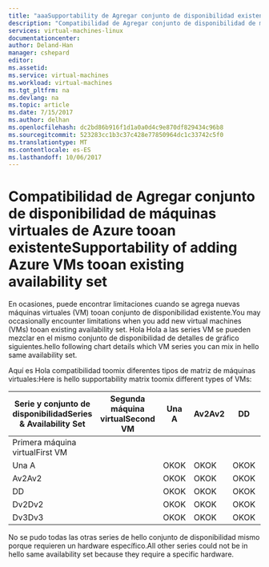 ```yaml
---
title: "aaaSupportability de Agregar conjunto de disponibilidad existente de máquinas virtuales de Azure tooan | Documentos de Microsoft"
description: "Compatibilidad de Agregar conjunto de disponibilidad de máquinas virtuales de Azure tooan existente."
services: virtual-machines-linux
documentationcenter: 
author: Deland-Han
manager: cshepard
editor: 
ms.assetid: 
ms.service: virtual-machines
ms.workload: virtual-machines
ms.tgt_pltfrm: na
ms.devlang: na
ms.topic: article
ms.date: 7/15/2017
ms.author: delhan
ms.openlocfilehash: dc2bd86b916f1d1a0a0d4c9e870df829434c96b8
ms.sourcegitcommit: 523283cc1b3c37c428e77850964dc1c33742c5f0
ms.translationtype: MT
ms.contentlocale: es-ES
ms.lasthandoff: 10/06/2017
---
```

# <a name="supportability-of-adding-azure-vms-tooan-existing-availability-set"></a><span data-ttu-id="64794-103">Compatibilidad de Agregar conjunto de disponibilidad de máquinas virtuales de Azure tooan existente</span><span class="sxs-lookup"><span data-stu-id="64794-103">Supportability of adding Azure VMs tooan existing availability set</span></span>

<span data-ttu-id="64794-104">En ocasiones, puede encontrar limitaciones cuando se agrega nuevas máquinas virtuales (VM) tooan conjunto de disponibilidad existente.</span><span class="sxs-lookup"><span data-stu-id="64794-104">You may occasionally encounter limitations when you add new virtual machines (VMs) tooan existing availability set.</span></span> <span data-ttu-id="64794-105">Hola Hola a las series VM se pueden mezclar en el mismo conjunto de disponibilidad de detalles de gráfico siguientes.</span><span class="sxs-lookup"><span data-stu-id="64794-105">hello following chart details which VM series you can mix in hello same availability set.</span></span>

<span data-ttu-id="64794-106">Aquí es Hola compatibilidad toomix diferentes tipos de matriz de máquinas virtuales:</span><span class="sxs-lookup"><span data-stu-id="64794-106">Here is hello supportability matrix toomix different types of VMs:</span></span>

<span data-ttu-id="64794-107">Serie y conjunto de disponibilidad</span><span class="sxs-lookup"><span data-stu-id="64794-107">Series & Availability Set</span></span>|<span data-ttu-id="64794-108">Segunda máquina virtual</span><span class="sxs-lookup"><span data-stu-id="64794-108">Second VM</span></span>|<span data-ttu-id="64794-109">Una </span><span class="sxs-lookup"><span data-stu-id="64794-109">A</span></span>|<span data-ttu-id="64794-110">Av2</span><span class="sxs-lookup"><span data-stu-id="64794-110">Av2</span></span>|<span data-ttu-id="64794-111">D</span><span class="sxs-lookup"><span data-stu-id="64794-111">D</span></span>|<span data-ttu-id="64794-112">Dv2</span><span class="sxs-lookup"><span data-stu-id="64794-112">Dv2</span></span>|<span data-ttu-id="64794-113">Dv3</span><span class="sxs-lookup"><span data-stu-id="64794-113">Dv3</span></span>|
|---|---|---|---|---|---|---|
|<span data-ttu-id="64794-114">Primera máquina virtual</span><span class="sxs-lookup"><span data-stu-id="64794-114">First VM</span></span>|||||||
|<span data-ttu-id="64794-115">Una </span><span class="sxs-lookup"><span data-stu-id="64794-115">A</span></span>||<span data-ttu-id="64794-116">OK</span><span class="sxs-lookup"><span data-stu-id="64794-116">OK</span></span>|<span data-ttu-id="64794-117">OK</span><span class="sxs-lookup"><span data-stu-id="64794-117">OK</span></span>|<span data-ttu-id="64794-118">OK</span><span class="sxs-lookup"><span data-stu-id="64794-118">OK</span></span>|<span data-ttu-id="64794-119">OK</span><span class="sxs-lookup"><span data-stu-id="64794-119">OK</span></span>|<span data-ttu-id="64794-120">OK</span><span class="sxs-lookup"><span data-stu-id="64794-120">OK</span></span>|
|<span data-ttu-id="64794-121">Av2</span><span class="sxs-lookup"><span data-stu-id="64794-121">Av2</span></span>||<span data-ttu-id="64794-122">OK</span><span class="sxs-lookup"><span data-stu-id="64794-122">OK</span></span>|<span data-ttu-id="64794-123">OK</span><span class="sxs-lookup"><span data-stu-id="64794-123">OK</span></span>|<span data-ttu-id="64794-124">OK</span><span class="sxs-lookup"><span data-stu-id="64794-124">OK</span></span>|<span data-ttu-id="64794-125">OK</span><span class="sxs-lookup"><span data-stu-id="64794-125">OK</span></span>|<span data-ttu-id="64794-126">OK</span><span class="sxs-lookup"><span data-stu-id="64794-126">OK</span></span>|
|<span data-ttu-id="64794-127">D</span><span class="sxs-lookup"><span data-stu-id="64794-127">D</span></span>||<span data-ttu-id="64794-128">OK</span><span class="sxs-lookup"><span data-stu-id="64794-128">OK</span></span>|<span data-ttu-id="64794-129">OK</span><span class="sxs-lookup"><span data-stu-id="64794-129">OK</span></span>|<span data-ttu-id="64794-130">OK</span><span class="sxs-lookup"><span data-stu-id="64794-130">OK</span></span>|<span data-ttu-id="64794-131">OK</span><span class="sxs-lookup"><span data-stu-id="64794-131">OK</span></span>|<span data-ttu-id="64794-132">OK</span><span class="sxs-lookup"><span data-stu-id="64794-132">OK</span></span>|
|<span data-ttu-id="64794-133">Dv2</span><span class="sxs-lookup"><span data-stu-id="64794-133">Dv2</span></span>||<span data-ttu-id="64794-134">OK</span><span class="sxs-lookup"><span data-stu-id="64794-134">OK</span></span>|<span data-ttu-id="64794-135">OK</span><span class="sxs-lookup"><span data-stu-id="64794-135">OK</span></span>|<span data-ttu-id="64794-136">OK</span><span class="sxs-lookup"><span data-stu-id="64794-136">OK</span></span>|<span data-ttu-id="64794-137">OK</span><span class="sxs-lookup"><span data-stu-id="64794-137">OK</span></span>|<span data-ttu-id="64794-138">OK</span><span class="sxs-lookup"><span data-stu-id="64794-138">OK</span></span>|
|<span data-ttu-id="64794-139">Dv3</span><span class="sxs-lookup"><span data-stu-id="64794-139">Dv3</span></span>||<span data-ttu-id="64794-140">OK</span><span class="sxs-lookup"><span data-stu-id="64794-140">OK</span></span>|<span data-ttu-id="64794-141">OK</span><span class="sxs-lookup"><span data-stu-id="64794-141">OK</span></span>|<span data-ttu-id="64794-142">OK</span><span class="sxs-lookup"><span data-stu-id="64794-142">OK</span></span>|<span data-ttu-id="64794-143">OK</span><span class="sxs-lookup"><span data-stu-id="64794-143">OK</span></span>|<span data-ttu-id="64794-144">OK</span><span class="sxs-lookup"><span data-stu-id="64794-144">OK</span></span>|

<span data-ttu-id="64794-145">No se pudo todas las otras series de hello conjunto de disponibilidad mismo porque requieren un hardware específico.</span><span class="sxs-lookup"><span data-stu-id="64794-145">All other series could not be in hello same availability set because they require a specific hardware.</span></span>
